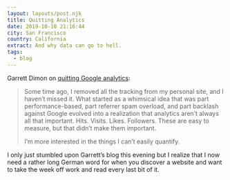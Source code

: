 ```yaml
---
layout: layouts/post.njk
title: Quitting Analytics
date: 2019-10-18 21:16:44
city: San Francisco
country: California
extract: And why data can go to hell.
tags:
  - blog
---
```


Garrett Dimon on [quitting Google analytics](https://garrettdimon.com/2019/quitting-analytics/):

> Some time ago, I removed all the tracking from my personal site, and I haven’t missed it. What started as a whimsical idea that was part performance-based, part referrer spam overload, and part backlash against Google evolved into a realization that analytics aren’t always all that important. Hits. Visits. Likes. Followers. These are easy to measure, but that didn’t make them important.
>
> I’m more interested in the things I can’t easily quantify.

I only just stumbled upon Garrett’s blog this evening but I realize that I now need a rather long German word for when you discover a website and want to take the week off work and read every last bit of it.
